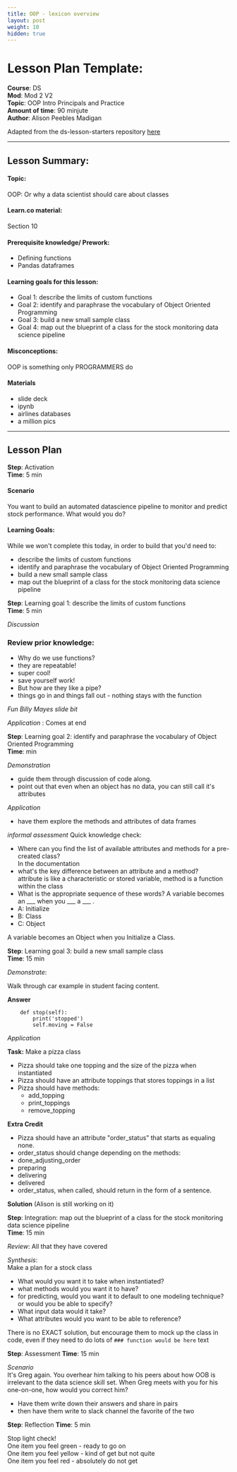 ```yaml
---
title: OOP - lexicon overview
layout: post
weight: 10
hidden: true
---
```



Lesson Plan Template:
===


**Course**: DS   <br/>
**Mod**: Mod 2    V2                <br/>
**Topic**:  OOP Intro Principals and Practice  <br/>
**Amount of time**: 90  minjute <br/>
**Author**: Alison Peebles Madigan  

Adapted from the ds-lesson-starters repository [here](https://github.com/learn-co-curriculum/ds-lessons-starter/tree/master/lesson-plans-by-mod/Module-2/oop-1-lexicon-terms-concepts-brick-10)

***

## Lesson Summary:

#### Topic:
OOP: Or why a data scientist should care about classes
#### Learn.co material:
Section 10

#### Prerequisite knowledge/ Prework:
- Defining functions
- Pandas dataframes


#### Learning goals for this lesson:

- Goal 1: describe the limits of custom functions
- Goal 2: identify and paraphrase the vocabulary of Object Oriented Programming
- Goal 3: build a new small sample class
- Goal 4: map out the blueprint of a class for the stock monitoring data science pipeline

#### Misconceptions:
OOP is something only PROGRAMMERS do


#### Materials
- slide deck
- ipynb
- airlines databases
- a million pics 

***
## Lesson Plan
**Step**: Activation <br/>
**Time**: 5 min

#### Scenario
You want to build an automated datascience pipeline to monitor and predict stock performance. What would you do?

#### Learning Goals:
While we won't complete this today, in order to build that you'd need to:

- describe the limits of custom functions
- identify and paraphrase the vocabulary of Object Oriented Programming
- build a new small sample class
- map out the blueprint of a class for the stock monitoring data science pipeline

**Step**: Learning goal 1:  describe the limits of custom functions <br/>
**Time**: 5 min
 
_Discussion_

### Review prior knowledge:
- Why do we use functions?
 - they are repeatable! 
 - super cool!
 - save yourself work!
- But how are they like a pipe?
 - things go in and things fall out - nothing stays with the function

 _Fun Billy Mayes slide bit_
 
 _Application_ : Comes at end

**Step**: Learning goal 2:  identify and paraphrase the vocabulary of Object Oriented Programming <br/>
**Time**:  min

_Demonstration_

- guide them through discussion of code along.
- point out that even when an object has no data, you can still call it's attributes

_Application_

- have them explore the methods and attributes of data frames


_informal assessment_
Quick knowledge check:

- Where can you find the list of available attributes and methods for a pre-created class?<br>
In the documentation
- what's the key difference between an attribute and a method?<br>
attribute is like a characteristic or stored variable, method is a function within the class
- What is the appropriate sequence of these words? A variable becomes an ___ when you ___ a ___ .
 - A: Initialize
 - B: Class
 - C: Object<br>

A variable becomes an Object when you Initialize a Class.

**Step**: Learning goal 3: build a new small sample class <br/>
**Time**: 15 min

_Demonstrate_:

Walk through car example in student facing content.

**Answer**

```
    def stop(self):
        print('stopped')
        self.moving = False
```

_Application_


**Task:** Make a pizza class

- Pizza should take one topping and the size of the pizza when instantiated
- Pizza should have an attribute toppings that stores toppings in a list
- Pizza should have methods:
	- add_topping
	- print_toppings
	- remove_topping



**Extra Credit**

- Pizza should have an attribute "order_status" that starts as equaling none. 
- order_status should change depending on the methods:
 - done_adjusting_order
 - preparing
 - delivering
 - delivered
- order_status, when called, should return in the form of a sentence.

**Solution**
(Alison is still working on it)

**Step**: Integration:  map out the blueprint of a class for the stock monitoring data science pipeline <br/>
**Time**: 15 min

_Review_: All that they have covered<br>

_Synthesis_:<br>
Make a plan for a stock class

- What would you want it to take when instantiated?
- what methods would you want it to have?
- for predicting, would you want it to default to one modeling technique? or would you be able to specify?
- What input data would it take?
- What attributes would you want to be able to reference?


There is no EXACT solution, but encourage them to mock up the class in code, even if they need to do lots of `### function would be here` text

**Step**: Assessment
**Time**: 15 min

_Scenario_<br>
It's Greg again. 
You overhear him talking to his peers about how OOB is irrelevant to the data science skill set. 
When Greg meets with you for his one-on-one, how would you correct him?

- Have them write down their answers and share in pairs
- then have them write to slack channel the favorite of the two

**Step**: Reflection
**Time**: 5 min

Stop light check!<br>
One item you feel green - ready to go on<br>
One item you feel yellow - kind of get but not quite<br>
One item you feel red - absolutely do not get<br>